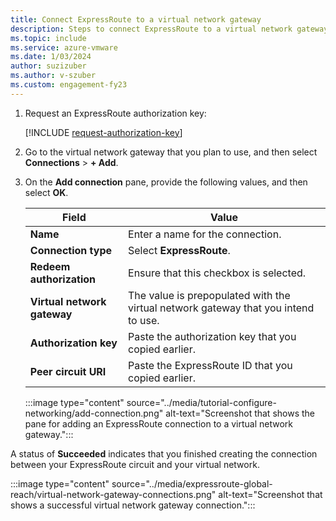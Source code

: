 ```yaml
---
title: Connect ExpressRoute to a virtual network gateway
description: Steps to connect ExpressRoute to a virtual network gateway.
ms.topic: include
ms.service: azure-vmware
ms.date: 1/03/2024
author: suzizuber
ms.author: v-szuber
ms.custom: engagement-fy23
---
```


<!-- Used in deploy-azure-vmware-solution.md and tutorial-configure-networking.md -->

1. Request an ExpressRoute authorization key:

   [!INCLUDE [request-authorization-key](request-authorization-key.md)]

1. Go to the virtual network gateway that you plan to use, and then select **Connections** > **+ Add**.

1. On the **Add connection** pane, provide the following values, and then select **OK**.

   | Field | Value |
   | --- | --- |
   | **Name**  | Enter a name for the connection.  |
   | **Connection type**  | Select **ExpressRoute**.  |
   | **Redeem authorization**  | Ensure that this checkbox is selected.  |
   | **Virtual network gateway** | The value is prepopulated with the virtual network gateway that you intend to use.  |
   | **Authorization key**  | Paste the authorization key that you copied earlier. |
   | **Peer circuit URI**  | Paste the ExpressRoute ID that you copied earlier.  |

   :::image type="content" source="../media/tutorial-configure-networking/add-connection.png" alt-text="Screenshot that shows the pane for adding an ExpressRoute connection to a virtual network gateway.":::

A status of **Succeeded** indicates that you finished creating the connection between your ExpressRoute circuit and your virtual network.

:::image type="content" source="../media/expressroute-global-reach/virtual-network-gateway-connections.png" alt-text="Screenshot that shows a successful virtual network gateway connection.":::
